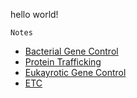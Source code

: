 hello world! 


	Notes 
<ul>
        		<li><a href="https://yasmeenzeena.github.io/bacterialgenecontrol">Bacterial Gene Control</a></li>
	        	<li><a href="/about">Protein Trafficking</a></li>
        		<li><a href="/cv">Eukayrotic Gene Control</a></li>
        		<li><a href="/blog">ETC</a></li>
    		</ul>
